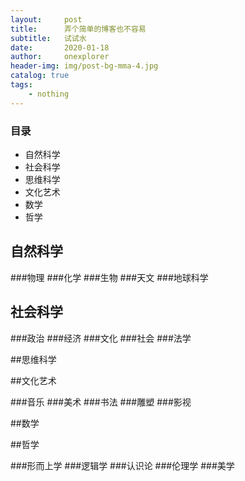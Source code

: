 ```yaml
---
layout:     post
title:      弄个简单的博客也不容易
subtitle:   试试水
date:       2020-01-18
author:     onexplorer
header-img: img/post-bg-mma-4.jpg
catalog: true
tags:
    - nothing
---
```



### 目录

- 自然科学
- 社会科学
- 思维科学
- 文化艺术
- 数学
- 哲学


## 自然科学

###物理
###化学
###生物
###天文
###地球科学

## 社会科学

###政治
###经济
###文化
###社会
###法学

##思维科学

##文化艺术

###音乐
###美术
###书法
###雕塑
###影视

##数学

##哲学

###形而上学
###逻辑学
###认识论
###伦理学
###美学